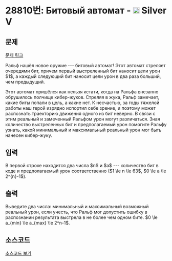 # 28810번: Битовый автомат - <img src="https://static.solved.ac/tier_small/6.svg" style="height:20px" /> Silver V

<!-- performance -->

<!-- 문제 제출 후 깃허브에 푸시를 했을 때 제출한 코드의 성능이 입력될 공간입니다.-->

<!-- end -->

## 문제

[문제 링크](https://boj.kr/28810)


<p>Ральф нашёл новое оружие --- битовый автомат! Этот автомат стреляет очередями бит, причем первый выстреленный бит наносит цели урон $1$, а каждый следующий бит наносит цели урон в два раза больший, чем предыдущий.</p>

<p>Этот автомат пришёлся как нельзя кстати, когда на Ральфа внезапно обрушилось полчище кибер-жуков. Стреляя в жука, Ральф замечает, какие биты попали в цель, а какие нет. К несчастью, за годы тяжелой работы наш герой изрядно испортил себе зрение, и поэтому может распознать траекторию движения одного из бит неверно. В связи с этим реальный и замеченный Ральфом урон могут различаться. Зная количество выстреленных бит и предполагаемый урон помогите Ральфу  узнать, какой минимальный и максимальный реальный урон  мог быть нанесен кибер-жуку.</p>



## 입력


<p>В первой строке находится два числа $n$ и $a$ --- количество бит в коде и предполагаемый урон соответственно ($1 \le n \le 63$, $0 \le a \le 2^{n}-1$).</p>



## 출력


<p>Выведите два числа: минимальный и максимальный возможный реальный урон, если учесть, что Ральф мог допустить ошибку в распознании результата выстрела в не более чем одном бите. $0 \le a_{min} \le a_{max} \le 2^n-1$.</p>



## 소스코드

[소스코드 보기](Битовый%20автомат.cpp)